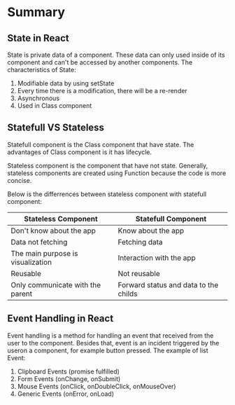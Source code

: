 # Summary

## State in React

State is private data of a component. These data can only used inside of its component and can't be accessed by another components. The characteristics of State:

1. Modifiable data by using setState
2. Every time there is a modification, there will be a re-render
3. Asynchronous
4. Used in Class component

## Statefull VS Stateless

Statefull component is the Class component that have state. The advantages of Class component is it has lifecycle.

Stateless component is the component that have not state. Generally, stateless components are created using Function because the code is more concise.

Below is the differrences between stateless component with statefull component:

| Stateless Component               | Statefull Component                   |
| --------------------------------- | ------------------------------------- |
| Don't know about the app          | Know about the app                    |
| Data not fetching                 | Fetching data                         |
| The main purpose is visualization | Interaction with the app              |
| Reusable                          | Not reusable                          |
| Only communicate with the parent  | Forward status and data to the childs |

## Event Handling in React

Event handling is a method for handling an event that received from the user to the component. Besides that, event is an incident triggered by the useron a component, for example button pressed. The example of list Event:

1. Clipboard Events (promise fulfilled)
2. Form Events (onChange, onSubmit)
3. Mouse Events (onClick, onDoubleClick, onMouseOver)
4. Generic Events (onError, onLoad)
